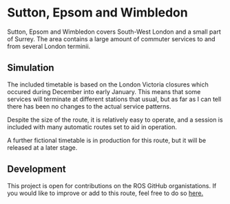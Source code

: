 # Sutton, Epsom and Wimbledon

Sutton, Epsom and Wimbledon covers South-West London and a small part of Surrey. The area contains a large amount of commuter services to and from several London terminii.

## Simulation

The included timetable is based on the London Victoria closures which occured during December into early January. This means that some services will terminate at different stations that usual, but as far as I can tell there has been no changes to the actual service patterns.

Despite the size of the route, it is relatively easy to operate, and a session is included with many automatic routes set to aid in operation.

A further fictional timetable is in production for this route, but it will be released at a later stage.

## Development

This project is open for contributions on the ROS GitHub organistations. If you would like to improve or add to this route, feel free to do so [here.](https://github.com/Railway-Op-Sim/GB-SuttonEpsomWimbledon)